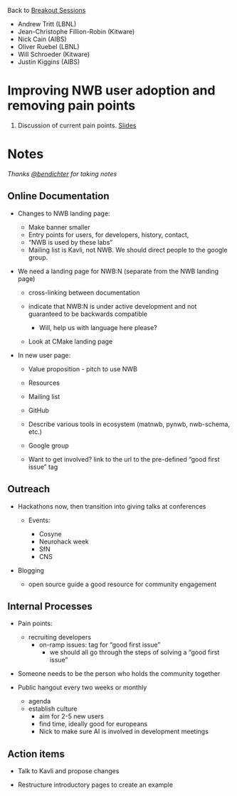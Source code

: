 Back to [Breakout Sessions](../../README.md#breakout-sessions)

* Andrew Tritt (LBNL)
* Jean-Christophe Fillion-Robin (Kitware)
* Nick Cain (AIBS)
* Oliver Ruebel (LBNL)
* Will Schroeder (Kitware)
* Justin Kiggins (AIBS)

# Improving NWB user adoption and removing pain points

1. Discussion of current pain points. [Slides](https://docs.google.com/presentation/d/1WGkEtX7yAXMHUC6nhRmvyM7yoimmM_A_uPUI_s2kdak/edit#slide=id.p)


# Notes

*Thanks [@bendichter](https://github.com/bendichter) for taking notes*

## Online Documentation
 

  * Changes to NWB landing page:

    * Make banner smaller
    * Entry points for users, for developers, history, contact, 
    * “NWB is used by these labs”
    * Mailing list is Kavli, not NWB. We should direct people to the google group.


  * We need a landing page for NWB:N (separate from the NWB landing page)

    * cross-linking between documentation

    * indicate that NWB:N is under active development and not guaranteed to be backwards compatible

      * Will, help us with language here please?

    * Look at CMake landing page


  * In new user page:

    * Value proposition - pitch to use NWB

    * Resources

    * Mailing list

    * GitHub

    * Describe various tools in ecosystem (matnwb, pynwb, nwb-schema, etc.)

    * Google group

    * Want to get involved? link to the url to the pre-defined “good first issue” tag


## Outreach

  * Hackathons now, then transition into giving talks at conferences

    * Events:

      * Cosyne
      * Neurohack week
      * SfN
      * CNS


  * Blogging

    * open source guide a good resource for community engagement



## Internal Processes

* Pain points: 
  * recruiting developers
    * on-ramp issues: tag for “good first issue”
      * we should all go through the steps of solving a “good first issue”

* Someone needs to be the person who holds the community together
* Public hangout every two weeks or monthly
  * agenda
  * establish culture
	* aim for 2-5 new users
	* find time, ideally good for europeans
	* Nick to make sure AI is involved in development meetings



## Action items

* Talk to Kavli and propose changes

* Restructure introductory pages to create an example
